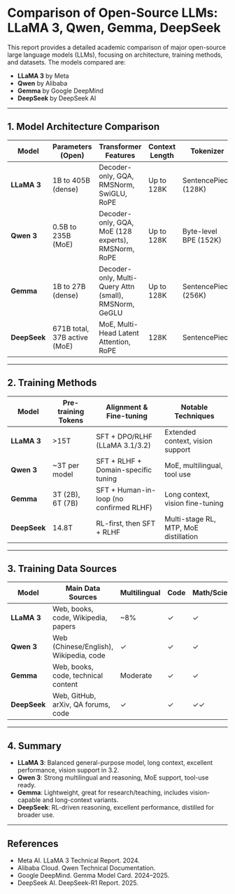 # Comparison of Open-Source LLMs: LLaMA 3, Qwen, Gemma, DeepSeek

This report provides a detailed academic comparison of major open-source large language models (LLMs), focusing on architecture, training methods, and datasets. The models compared are:

- **LLaMA 3** by Meta
- **Qwen** by Alibaba
- **Gemma** by Google DeepMind
- **DeepSeek** by DeepSeek AI

---

## 1. Model Architecture Comparison

| Model       | Parameters (Open)          | Transformer Features                                   | Context Length | Tokenizer         | Notes |
|-------------|-----------------------------|--------------------------------------------------------|----------------|--------------------|-------|
| **LLaMA 3** | 1B to 405B (dense)          | Decoder-only, GQA, RMSNorm, SwiGLU, RoPE               | Up to 128K     | SentencePiece (128K) | Vision & edge variants |
| **Qwen 3**  | 0.5B to 235B (MoE)          | Decoder-only, GQA, MoE (128 experts), RMSNorm, RoPE    | Up to 128K     | Byte-level BPE (152K) | Multilingual |
| **Gemma**   | 1B to 27B (dense)           | Decoder-only, Multi-Query Attn (small), RMSNorm, GeGLU | Up to 128K     | SentencePiece (256K) | Vision-language in Gemma 3 |
| **DeepSeek**| 671B total, 37B active (MoE)| MoE, Multi-Head Latent Attention, RoPE                 | 128K           | SentencePiece       | High-performance RL-trained |

---

## 2. Training Methods

| Model       | Pre-training Tokens | Alignment & Fine-tuning              | Notable Techniques |
|-------------|---------------------|--------------------------------------|---------------------|
| **LLaMA 3** | >15T                | SFT + DPO/RLHF (LLaMA 3.1/3.2)       | Extended context, vision support |
| **Qwen 3**  | ~3T per model       | SFT + RLHF + Domain-specific tuning  | MoE, multilingual, tool use |
| **Gemma**   | 3T (2B), 6T (7B)    | SFT + Human-in-loop (no confirmed RLHF) | Long context, vision fine-tuning |
| **DeepSeek**| 14.8T               | RL-first, then SFT + RLHF            | Multi-stage RL, MTP, MoE distillation |

---

## 3. Training Data Sources

| Model       | Main Data Sources                     | Multilingual | Code | Math/Science | Filtering |
|-------------|----------------------------------------|--------------|------|---------------|-----------|
| **LLaMA 3** | Web, books, code, Wikipedia, papers    | ~8%          | ✓    | ✓             | Extensive |
| **Qwen 3**  | Web (Chinese/English), Wikipedia, code | ✓            | ✓    | ✓             | Aggressive |
| **Gemma**   | Web, books, code, technical content    | Moderate     | ✓    | ✓             | Strong filters |
| **DeepSeek**| Web, GitHub, arXiv, QA forums, code    | ✓            | ✓    | ✓✓            | Highly curated |

---

## 4. Summary

- **LLaMA 3**: Balanced general-purpose model, long context, excellent performance, vision support in 3.2.
- **Qwen 3**: Strong multilingual and reasoning, MoE support, tool-use ready.
- **Gemma**: Lightweight, great for research/teaching, includes vision-capable and long-context variants.
- **DeepSeek**: RL-driven reasoning, excellent performance, distilled for broader use.

---

## References

- Meta AI. LLaMA 3 Technical Report. 2024.
- Alibaba Cloud. Qwen Technical Documentation.
- Google DeepMind. Gemma Model Card. 2024–2025.
- DeepSeek AI. DeepSeek-R1 Report. 2025.
